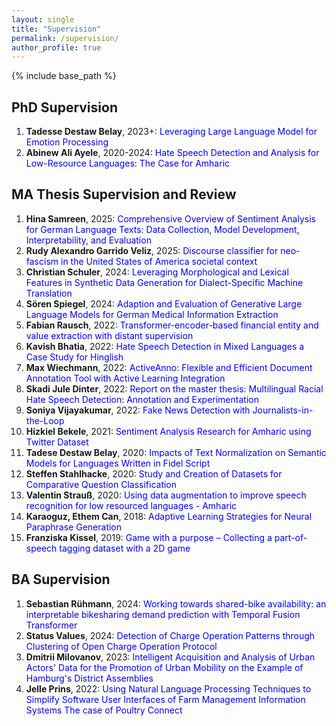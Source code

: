 ```yaml
---
layout: single
title: "Supervision"
permalink: /supervision/
author_profile: true
---
```


{% include base_path %}

<div id="supervision">
  <div>
    <h2>PhD Supervision</h2>
  </div>
  <ol>
    <li><strong>Tadesse Destaw Belay</strong>, 2023+: <span style="color: #0000ff;">Leveraging Large Language Model for Emotion Processing</span></li>
    <li><strong>Abinew Ali Ayele</strong>, 2020-2024: <span style="color: #0000ff;">Hate Speech Detection and Analysis for Low-Resource Languages: The Case for Amharic</span></li>
  </ol>
  
  <div>
    <h2>MA Thesis Supervision and Review</h2>
  </div>
  <ol>
    <li><strong>Hina Samreen</strong>, 2025: <span style="color: #0000ff;">Comprehensive Overview of Sentiment Analysis for German Language Texts: Data Collection, Model Development, Interpretability, and Evaluation</span></li>
    <li><strong>Rudy Alexandro Garrido Veliz</strong>, 2025: <span style="color: #0000ff;">Discourse classifier for neo-fascism in the United States of America societal context</span></li>
    <li><strong>Christian Schuler</strong>, 2024: <span style="color: #0000ff;">Leveraging Morphological and Lexical Features in Synthetic Data Generation for Dialect-Specific Machine Translation</span></li>
    <li><strong>Sören Spiegel</strong>, 2024: <span style="color: #0000ff;">Adaption and Evaluation of Generative Large Language Models for German Medical Information Extraction</span></li>
    <li><strong>Fabian Rausch</strong>, 2022: <span style="color: #0000ff;">Transformer-encoder-based financial entity and value extraction with distant supervision</span></li>
    <li><strong>Kavish Bhatia</strong>, 2022: <span style="color: #0000ff;">Hate Speech Detection in Mixed Languages a Case Study for Hinglish</span></li>
    <li><strong>Max Wiechmann</strong>, 2022: <span style="color: #0000ff;">ActiveAnno: Flexible and Efficient Document Annotation Tool with Active Learning Integration</span></li>
    <li><strong>Skadi Jule Dinter</strong>, 2022: <span style="color: #0000ff;">Report on the master thesis: Multilingual Racial Hate Speech Detection: Annotation and Experimentation</span></li>
    <li><strong>Soniya Vijayakumar</strong>, 2022: <span style="color: #0000ff;">Fake News Detection with Journalists-in-the-Loop</span></li>
    <li><strong>Hizkiel Bekele</strong>, 2021: <span style="color: #0000ff;">Sentiment Analysis Research for Amharic using Twitter Dataset</span></li>
    <li><strong>Tadese Destaw Belay</strong>, 2020: <span style="color: #0000ff;">Impacts of Text Normalization on Semantic Models for Languages Written in Fidel Script</span></li>
    <li><strong>Steffen Stahlhacke</strong>, 2020: <span style="color: #0000ff;">Study and Creation of Datasets for Comparative Question Classification</span></li>
    <li><strong>Valentin Strauß</strong>, 2020: <span style="color: #0000ff;">Using data augmentation to improve speech recognition for low resourced languages - Amharic</span></li>
    <li><strong>Karaoguz, Ethem Can</strong>, 2018: <span style="color: #0000ff;">Adaptive Learning Strategies for Neural Paraphrase Generation</span></li>
    <li><strong>Franziska Kissel</strong>, 2019: <span style="color: #0000ff;">Game with a purpose – Collecting a part-of-speech tagging dataset with a 2D game</span></li>
  </ol>
  
  <div>
    <h2>BA Supervision</h2>
  </div>
  <ol>
    <li><strong>Sebastian Rühmann</strong>, 2024: <span style="color: #0000ff;">Working towards shared-bike availability: an interpretable bikesharing demand prediction with Temporal Fusion Transformer</span></li>
    <li><strong>Status Values</strong>, 2024: <span style="color: #0000ff;">Detection of Charge Operation Patterns through Clustering of Open Charge Operation Protocol</span></li>
    <li><strong>Dmitrii Milovanov</strong>, 2023: <span style="color: #0000ff;">Intelligent Acquisition and Analysis of Urban Actors' Data for the Promotion of Urban Mobility on the Example of Hamburg's District Assemblies</span></li>
    <li><strong>Jelle Prins</strong>, 2022: <span style="color: #0000ff;">Using Natural Language Processing Techniques to Simplify Software User Interfaces of Farm Management Information Systems The case of Poultry Connect</span></li>
  </ol>
</div>
